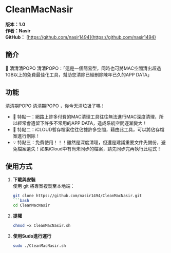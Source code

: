 # CleanMacNasir

**版本：1.0**  
**作者：Nasir**  
**GitHub：** [https://github.com/nasir1494](https://github.com/nasir1494)  
## 簡介
📌 清清清POPO 清清POPO：「這是一個簡易型，同時也可將MAC空間清出超過1GB以上的免費最佳化工具，幫助您清除已經刪除陳年已久的APP DATA」
## 功能
清清期POPO 清清期POPO ，你今天清垃圾了嗎！
- 🚀 特點一：網路上許多付費的MAC清理工具往往無法進行MAC深度清理，所以經常會遺留下許多不常用的APP DATA，造成系統空間逐漸變大！
- 🎯 特點二：iCLOUD暫存檔案往往佔據許多空間，藉由此工具，可以將佔存檔案進行刪除！
- 💡 特點三：免費使用！！！雖然是深度清理，但還是建議重要文件先備份，避免檔案遺失！如果iCloud中有尚未同步的檔案，請先同步完再執行此程式！

## 使用方式

1. **下載與安裝**  
   使用 git 將專案複製至本地端：
   ```bash
   git clone https://github.com/nasir1494/CleanMacNasir.git
   ```bash
   cd CleanMacNasir
2. **提權**
   ```bash
   chmod +x CleanMacNasir.sh
3. **使用Sudo進行運行**
   ```bash
   sudo ./CleanMacNasir.sh

